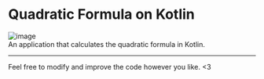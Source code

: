 # Quadratic Formula on Kotlin
![image](https://github.com/user-attachments/assets/8cfeadcc-5cc6-4b5a-9e73-b848447aa38f)<br>
An application that calculates the quadratic formula in Kotlin.
<hr>
Feel free to modify and improve the code however you like. <3
